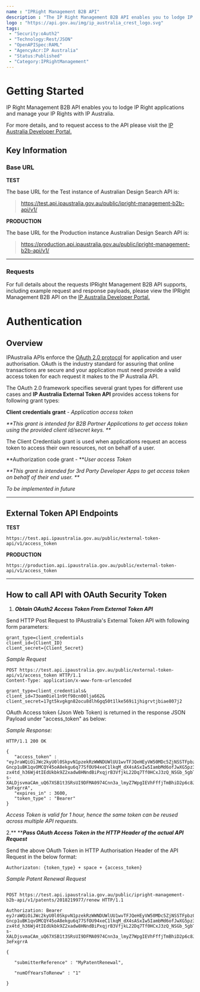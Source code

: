 ```yaml
---
name : "IPRight Management B2B API"
description : "The IP Right Management B2B API enables you to lodge IP Right applications and manage your IP Rights with IP Australia."
logo : "https://api.gov.au/img/ip_australia_crest_logo.svg"
tags:
 - "Security:oAuth2"
 - "Technology:Rest/JSON"
 - "OpenAPISpec:RAML"
 - "AgencyAcr:IP Australia"
 - "Status:Published"
 - "Category:IPRightManagement"
---
```


# Getting Started

IP Right Management B2B API enables you to lodge IP Right applications and manage your IP Rights with IP Australia.

For more details, and to request access to the API please visit the [IP Australia Developer Portal.](https://anypoint.mulesoft.com/exchange/portals/ip-australia-3/)

## Key Information

### Base URL

**TEST** 

The base URL for the Test instance of Australian Design Search API is:

>https://test.api.ipaustralia.gov.au/public/ipright-management-b2b-api/v1/

**PRODUCTION**

The base URL for the Production instance Australian Design Search API is:

>https://production.api.ipaustralia.gov.au/public/ipright-management-b2b-api/v1/

------


### Requests

 For full details about the requests IPRight Management B2B API supports, including example request and response payloads, please view the IPRight Management B2B API on the [IP Australia Developer Portal.](https://anypoint.mulesoft.com/exchange/portals/ip-australia-3/)



# Authentication

## Overview

IPAustralia APIs enforce the [OAuth 2.0 protocol](https://oauth.net/2/) for application and user authorisation. OAuth is the industry standard for assuring that online transactions are secure and your application must need provide a valid access token for each request it makes to the IP Australia API.

The OAuth 2.0 framework specifies several grant types for different use cases and **IP Australia External Token API** provides access tokens for following grant types:

**Client credentials grant**  - _Application access token_

_**This grant is intended for B2B Partner Applications to get access token using the provided client id/secret keys. **_

The Client Credentials grant is used when applications request an access token to access their own resources, not on behalf of a user. 

**Authorization code grant - **_User access Token_

_**This grant is intended for 3rd Party Developer Apps to get access token on behalf of their end user. **_

_To be implemented in future_

------

## External Token API Endpoints

**TEST** 

```
https://test.api.ipaustralia.gov.au/public/external-token-api/v1/access_token
```

**PRODUCTION**

```
https://production.api.ipaustralia.gov.au/public/external-token-api/v1/access_token
```

------

## How to call API with OAuth Security Token

1. _**Obtain OAuth2 Access Token From External Token API**_

Send HTTP Post Request to IPAustralia's External Token API with following form parameters:

```
grant_type=client_credentials
client_id={Client_ID}
client_secret={Client_Secret}
```

_Sample Request_

```
POST https://test.api.ipaustralia.gov.au/public/external-token-api/v1/access_token HTTP/1.1
Content-Type: application/x-www-form-urlencoded

grant_type=client_credentials&
client_id=73oam0iel1n9tf98cn00lja662&
client_secret=17gt5kvgkgn82ocu8dlh6gq50t1lke569i1jhigrvtjbiae807j2
```

OAuth Access token (Json Web Token) is returned in the response JSON Payload under "access\_token" as below:

_Sample Response:_

```
HTTP/1.1 200 OK

{
   "access_token" : "eyJraWQiOiJWc2kyU0l0SkpvN1pzekRzWWNDUWlUU1wvTFJQeHEyVW50MDc5ZjNSSTFpbz0iLCJhbGciOiJSUzI1NiJ9.eyJzdWIiOiI3M29hbTBpZWwxbjl0Zjk4Y24wMGxqYTY2MiIsInRva2VuX3VzZSI6ImFjY2VzcyIsInNjb3BlIjoiaHR0cHM6XC9cL2FwaS5pcGF1c3RyYWxpYS5nb3YuYXVcL2IyYlwvaXByaWdodHNcL2FnZW50IiwiYXV0aF90aW1lIjoxNTQ2NDg1MjA1LCJpc3MiOiJodHRwczpcL1wvY29nbml0by1pZHAuYXAtc291dGhlYXN0LTIuYW1hem9uYXdzLmNvbVwvYXAtc291dGhlYXN0LTJfV3pLa2FnemhQIiwiZXhwIjoxNTQ2NDg4ODA1LCJpYXQiOjE1NDY0ODUyMDUsInZlcnNpb24iOjIsImp0aSI6ImRmYzliYTlkLWYzYzUtNDA4YS04Y2Y5LTA1ZmNhZDhhN2JjZiIsImNsaWVudF9pZCI6Ijczb2FtMGllbDFuOXRmOThjbjAwbGphNjYyIn0.nl-Gncp1uBK1qvOMCQY45oA8ekgu6q77SfOU94xeC1lkqM_dX4sASxIw5IambMd6ofJwXG5pz3Fw-zx4td_h36Wj4tIEdUkbk9Z2xadw8HNndBiPxqjrB3VfjkL22Dq7Tf0HCxJ3zQ_NSGb_5gbTA2RHx2lS7Z0qDGgk8JsriauZ4p-s-XALDjsvmaCAm_uQ67XSB1t3SRsUI9DFMA0974Cnn3a_lmyZ7WpgIEVhFffjTmBhiD2p6c8Jg2Mc6Beas9zLUgPtR8aNrHddCuzkXf19Q7s3C0c7hurPRMnfQcnKODYaLrWv9a56ZtNnmkuzMm_W3dcSXWyLH-3eFxgrrA",
   "expires_in" : 3600,
   "token_type" : "Bearer"
}
```

_Access Token is valid for 1 hour, hence the same token can be reused across multiple API requests._

2.** **_**Pass OAuth Access Token in the HTTP Header of the actual API Request**_

Send the above OAuth Token in HTTP Authorisation Header of the API Request in the below format:

```
Authorizaton: {token_type} + space + {access_token}
```

_Sample Patent Renewal Request_

```

POST https://test.api.ipaustralia.gov.au/public/ipright-management-b2b-api/v1/patents/2018219977/renew HTTP/1.1

Authorization: Bearer eyJraWQiOiJWc2kyU0l0SkpvN1pzekRzWWNDUWlUU1wvTFJQeHEyVW50MDc5ZjNSSTFpbz0iLCJhbGciOiJSUzI1NiJ9.eyJzdWIiOiI3M29hbTBpZWwxbjl0Zjk4Y24wMGxqYTY2MiIsInRva2VuX3VzZSI6ImFjY2VzcyIsInNjb3BlIjoiaHR0cHM6XC9cL2FwaS5pcGF1c3RyYWxpYS5nb3YuYXVcL2IyYlwvaXByaWdodHNcL2FnZW50IiwiYXV0aF90aW1lIjoxNTQ2NDg1MjA1LCJpc3MiOiJodHRwczpcL1wvY29nbml0by1pZHAuYXAtc291dGhlYXN0LTIuYW1hem9uYXdzLmNvbVwvYXAtc291dGhlYXN0LTJfV3pLa2FnemhQIiwiZXhwIjoxNTQ2NDg4ODA1LCJpYXQiOjE1NDY0ODUyMDUsInZlcnNpb24iOjIsImp0aSI6ImRmYzliYTlkLWYzYzUtNDA4YS04Y2Y5LTA1ZmNhZDhhN2JjZiIsImNsaWVudF9pZCI6Ijczb2FtMGllbDFuOXRmOThjbjAwbGphNjYyIn0.nl-Gncp1uBK1qvOMCQY45oA8ekgu6q77SfOU94xeC1lkqM_dX4sASxIw5IambMd6ofJwXG5pz3Fw-zx4td_h36Wj4tIEdUkbk9Z2xadw8HNndBiPxqjrB3VfjkL22Dq7Tf0HCxJ3zQ_NSGb_5gbTA2RHx2lS7Z0qDGgk8JsriauZ4p-s-XALDjsvmaCAm_uQ67XSB1t3SRsUI9DFMA0974Cnn3a_lmyZ7WpgIEVhFffjTmBhiD2p6c8Jg2Mc6Beas9zLUgPtR8aNrHddCuzkXf19Q7s3C0c7hurPRMnfQcnKODYaLrWv9a56ZtNnmkuzMm_W3dcSXWyLH-3eFxgrrA

{

   "submitterReference" : "MyPatentRenewal",

   "numOfYearsToRenew" : "1"

}
```








